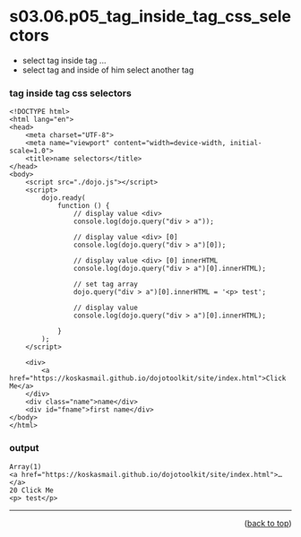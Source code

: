 <a name="topage"></a>

# s03.06.p05_tag_inside_tag_css_selectors

* select tag inside tag ...
* select tag and inside of him select another tag

### tag inside tag css selectors

```
<!DOCTYPE html>
<html lang="en">
<head>
    <meta charset="UTF-8">
    <meta name="viewport" content="width=device-width, initial-scale=1.0">
    <title>name selectors</title>
</head>
<body>
    <script src="./dojo.js"></script>
    <script>
        dojo.ready(
            function () {
                // display value <div>
                console.log(dojo.query("div > a"));

                // display value <div> [0]
                console.log(dojo.query("div > a")[0]);

                // display value <div> [0] innerHTML
                console.log(dojo.query("div > a")[0].innerHTML);

                // set tag array
                dojo.query("div > a")[0].innerHTML = '<p> test';

                // display value
                console.log(dojo.query("div > a")[0].innerHTML);

            }
        );
    </script>

    <div>
        <a href="https://koskasmail.github.io/dojotoolkit/site/index.html">Click Me</a>
    </div>
    <div class="name">name</div>
    <div id="fname">first name</div>
</body>
</html>
```


### output
```
Array(1)
<a href=​"https:​/​/​koskasmail.github.io/​dojotoolkit/​site/​index.html">​…​</a>​
20 Click Me
<p> test</p>
```

----

<p align="right">(<a href="#topage">back to top</a>)</p>
<br/>
<br/>

